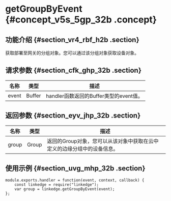 # getGroupByEvent {#concept_v5s_5gp_32b .concept}

## 功能介绍 {#section_vr4_rbf_h2b .section}

获取部署至网关的分组对象。您可以通过该分组对象获取设备对象。

## 请求参数 {#section_cfk_ghp_32b .section}

|名称|类型|描述|
|--|--|--|
|event|Buffer|handler函数返回的Buffer类型的event值。|

## 返回参数 {#section_eyv_jhp_32b .section}

|名称|类型|描述|
|--|--|--|
|group|Group|返回的Group对象，您可以从该对象中获取在云中定义的边缘分组中的设备信息。|

## 使用示例 {#section_uvg_mhp_32b .section}

```
module.exports.handler = function(event, context, callback) {
    const linkedge = require("linkedge");
    var group = linkedge.getGroupByEvent(event);
};
```

